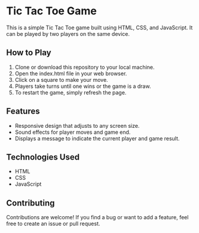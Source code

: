 # Tic Tac Toe Game

This is a simple Tic Tac Toe game built using HTML, CSS, and JavaScript. It can be played by two players on the same device.

## How to Play

 1) Clone or download this repository to your local machine.
 2) Open the index.html file in your web browser.
 3) Click on a square to make your move.
 4) Players take turns until one wins or the game is a draw.
 5) To restart the game, simply refresh the page.

## Features

 * Responsive design that adjusts to any screen size.
 * Sound effects for player moves and game end.
 * Displays a message to indicate the current player and game result.

## Technologies Used

 * HTML
 * CSS
 * JavaScript

## Contributing

Contributions are welcome! If you find a bug or want to add a feature, feel free to create an issue or pull request.



